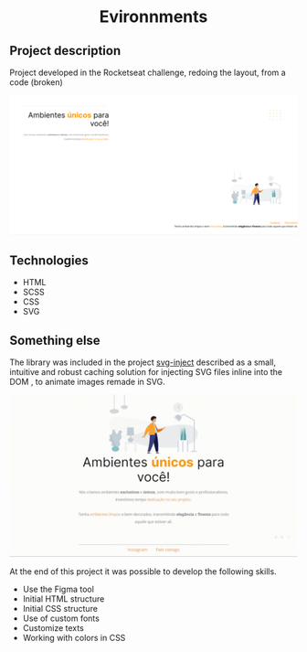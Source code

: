 <h1 align="center">Evironnments</h1>

## Project description
Project developed in the Rocketseat challenge, redoing the layout, from a code (broken)

![Image representing how the broken code looks like](https://github.com/GomidesTs/evironnments/blob/main/.github/desafio.png?raw=true)

## Technologies
- HTML
- SCSS
- CSS
- SVG

## Something else

The library was included in the project 
[svg-inject](https://github.com/iconfu/svg-inject) described as a small, intuitive and robust caching solution for injecting SVG files inline into the DOM , to animate images remade in SVG.

![gif showing page functionality using svg animation](https://github.com/GomidesTs/evironnments/blob/main/.github/furniture.gif?raw=true)

At the end of this project it was possible to develop the following skills.
- Use the Figma tool
- Initial HTML structure
- Initial CSS structure
- Use of custom fonts
- Customize texts
- Working with colors in CSS